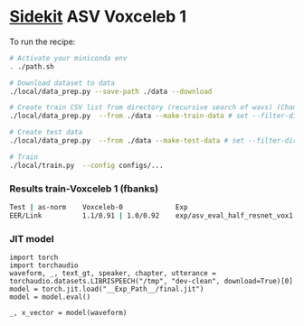 [Sidekit](https://git-lium.univ-lemans.fr/speaker/sidekit) ASV Voxceleb 1
===

To run the recipe:

```bash
# Activate your miniconda env
. ./path.sh

# Download dataset to data
./local/data_prep.py --save-path ./data --download

# Create train CSV list from directory (recursive search of wavs) (Change `--from data` if you already have downloaded the wavs)
./local/data_prep.py  --from ./data --make-train-data # set --filter-dir if your data dir structure differ from the '--download' one (e.g.: voxceleb1/wav/)

# Create test data
./local/data_prep.py  --from ./data --make-test-data # set --filter-dir if your data dir structure differ from the '--download' one (e.g.: voxceleb1_test/wav/)

# Train
./local/train.py  --config configs/...
```

### Results train-Voxceleb 1 (fbanks)
```sh
Test | as-norm    Voxceleb-0             Exp                              Config
EER/Link          1.1/0.91 | 1.0/0.92    exp/asv_eval_half_resnet_vox1    configs/half_resnet
```

### JIT model

```python3
import torch
import torchaudio
waveform, _, text_gt, speaker, chapter, utterance = torchaudio.datasets.LIBRISPEECH("/tmp", "dev-clean", download=True)[0]
model = torch.jit.load("__Exp_Path__/final.jit")
model = model.eval()

_, x_vector = model(waveform)
```

